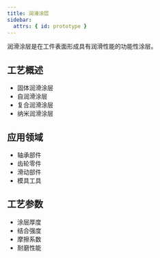 ```yaml
---
title: 润滑涂层
sidebar:
  attrs: { id: prototype }
---
```


润滑涂层是在工件表面形成具有润滑性能的功能性涂层。

## 工艺概述
- 固体润滑涂层
- 自润滑涂层
- 复合润滑涂层
- 纳米润滑涂层

## 应用领域
- 轴承部件
- 齿轮零件
- 滑动部件
- 模具工具

## 工艺参数
- 涂层厚度
- 结合强度
- 摩擦系数
- 耐磨性能